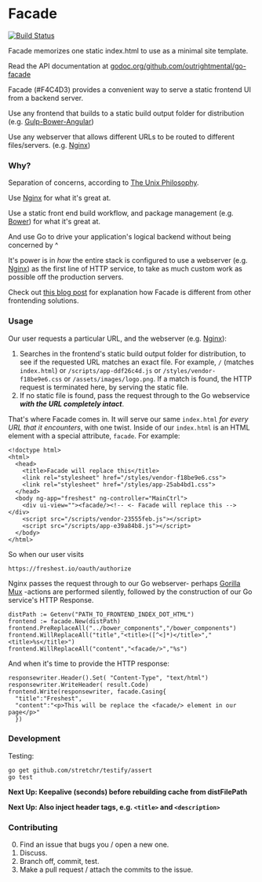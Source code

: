 # Facade 

[![Build Status](https://travis-ci.org/outrightmental/go-facade.svg?branch=master)](https://travis-ci.org/outrightmental/go-facade)

Facade memorizes one static index.html to use as a minimal site template.

Read the API documentation at [godoc.org/github.com/outrightmental/go-facade](https://godoc.org/github.com/outrightmental/go-facade)

Facade (#F4C4D3) provides a convenient way to serve a static frontend UI from a backend server.

Use any frontend that builds to a static build output folder for distribution (e.g. [Gulp-Bower-Angular](https://github.com/Swiip/generator-gulp-angular))

Use any webserver that allows different URLs to be routed to different files/servers. (e.g. [Nginx](http://nginx.org/))
    
### Why?

Separation of concerns, according to [The Unix Philosophy](http://en.wikipedia.org/wiki/Unix_philosophy).

Use [Nginx](http://nginx.org/) for what it's great at.

Use a static front end build workflow, and package management (e.g. [Bower](http://bower.io/)) for what it's great at.

And use Go to drive your application's logical backend without being concerned by ^

It's power is in *how* the entire stack is configured to use a webserver (e.g. [Nginx](http://nginx.org/)) as the first line of HTTP service, to take as much custom work as possible off the production servers.

Check out [this blog post](http://www.outrightmental.com/facade-painless-middleware-frontending-for-go/)
for explanation how Facade is different from other frontending solutions.

### Usage

Our user requests a particular URL, and the webserver (e.g. [Nginx](http://nginx.org/)):

  1. Searches in the frontend's static build output folder for distribution, to see if the requested URL matches an exact file. For example, `/` (matches `index.html`) or `/scripts/app-ddf26c4d.js` or `/styles/vendor-f18be9e6.css` or `/assets/images/logo.png`. If a match is found, the HTTP request is terminated here, by serving the static file.
  2. If no static file is found, pass the request through to the Go webservice ***with the URL completely intact***.

That's where Facade comes in. It will serve our same `index.html` *for every URL that it encounters*, with one twist. Inside of our `index.html` is an HTML element with a special attribute, `facade`. For example:

    <!doctype html>
    <html>
      <head>
        <title>Facade will replace this</title>
        <link rel="stylesheet" href="/styles/vendor-f18be9e6.css">
        <link rel="stylesheet" href="/styles/app-25ab4bd1.css">
      </head>
      <body ng-app="freshest" ng-controller="MainCtrl">
        <div ui-view=""><facade/><!-- <- Facade will replace this --></div>
        <script src="/scripts/vendor-23555feb.js"></script>
        <script src="/scripts/app-e39a84b8.js"></script>
      </body>
    </html>

So when our user visits

    https://freshest.io/oauth/authorize

Nginx passes the request through to our Go webserver- perhaps [Gorilla Mux](http://www.gorillatoolkit.org/pkg/mux) -actions are performed silently, followed by the construction of our Go service's HTTP Response.

    distPath := Getenv("PATH_TO_FRONTEND_INDEX_DOT_HTML")
    frontend := facade.New(distPath)
    frontend.PreReplaceAll("../bower_components","/bower_components")
    frontend.WillReplaceAll("title","<title>([^<]*)</title>","<title>%s</title>")
    frontend.WillReplaceAll("content","<facade/>","%s")

And when it's time to provide the HTTP response:

    responsewriter.Header().Set( "Content-Type", "text/html")
    responsewriter.WriteHeader( result.Code)
    frontend.Write(responsewriter, facade.Casing{
      "title":"Freshest",
      "content":"<p>This will be replace the <facade/> element in our page</p>"
      })

### Development

Testing:

    go get github.com/stretchr/testify/assert
    go test

**Next Up: Keepalive (seconds) before rebuilding cache from distFilePath**

**Next Up: Also inject header tags, e.g. `<title>` and `<description>`**

### Contributing

0. Find an issue that bugs you / open a new one.
1. Discuss.
2. Branch off, commit, test.
3. Make a pull request / attach the commits to the issue.
